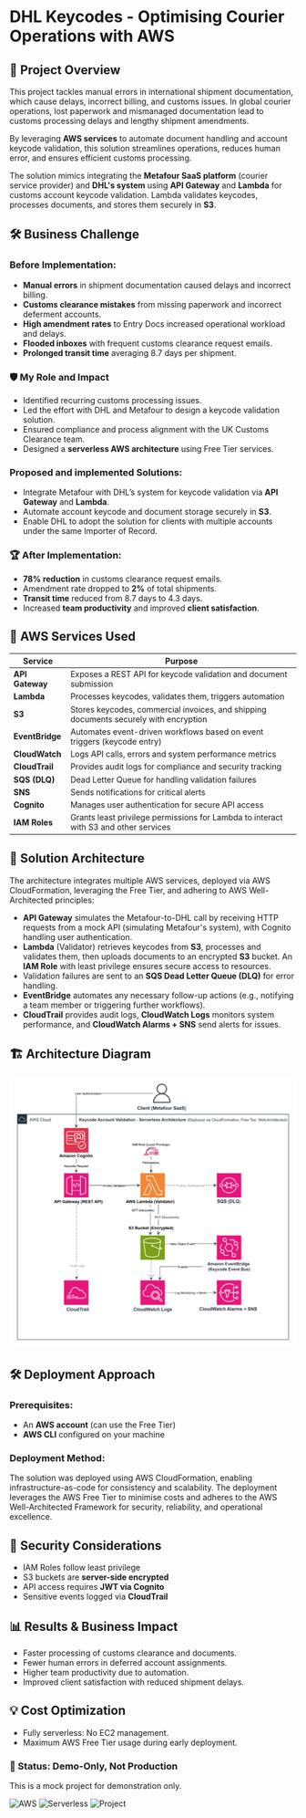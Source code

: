 # DHL Keycodes - Optimising Courier Operations with AWS

## 🚀 **Project Overview**
This project tackles manual errors in international shipment documentation, which cause delays, incorrect billing, and customs issues. In global courier operations, lost paperwork and mismanaged documentation lead to customs processing delays and lengthy shipment amendments.

By leveraging **AWS services** to automate document handling and account keycode validation, this solution streamlines operations, reduces human error, and ensures efficient customs processing.

The solution mimics integrating the **Metafour SaaS platform** (courier service provider) and **DHL's system** using **API Gateway** and **Lambda** for customs account keycode validation. Lambda validates keycodes, processes documents, and stores them securely in **S3**.

## 🛠️ **Business Challenge**

### Before Implementation:
- **Manual errors** in shipment documentation caused delays and incorrect billing.
- **Customs clearance mistakes** from missing paperwork and incorrect deferment accounts.
- **High amendment rates** to Entry Docs increased operational workload and delays.
- **Flooded inboxes** with frequent customs clearance request emails.
- **Prolonged transit time** averaging 8.7 days per shipment.

### 🛡️ My Role and Impact
- Identified recurring customs processing issues.
- Led the effort with DHL and Metafour to design a keycode validation solution.
- Ensured compliance and process alignment with the UK Customs Clearance team.
- Designed a **serverless AWS architecture** using Free Tier services.
### Proposed and implemented Solutions:
 - Integrate Metafour with DHL’s system for keycode validation via **API Gateway** and **Lambda**.
 - Automate account keycode and document storage securely in **S3**.
 - Enable DHL to adopt the solution for clients with multiple accounts under the same Importer of Record.

### 🏆 After Implementation:
- **78% reduction** in customs clearance request emails.
- Amendment rate dropped to **2%** of total shipments.
- **Transit time** reduced from 8.7 days to 4.3 days.
- Increased **team productivity** and improved **client satisfaction**.


## 🧰 **AWS Services Used**
| **Service**         | **Purpose**                                                            |
|---------------------|------------------------------------------------------------------------|
| **API Gateway**      | Exposes a REST API for keycode validation and document submission       |
| **Lambda**           | Processes keycodes, validates them, triggers automation                 |
| **S3**               | Stores keycodes, commercial invoices, and shipping documents securely with encryption |
| **EventBridge**      | Automates event-driven workflows based on event triggers (keycode entry) |
| **CloudWatch**       | Logs API calls, errors and system performance metrics                       |
| **CloudTrail**       | Provides audit logs for compliance and security tracking      |
| **SQS (DLQ)**        | Dead Letter Queue for handling validation failures      |
| **SNS**              | Sends notifications for critical alerts       |
| **Cognito**          | Manages user authentication for secure API access      |
| **IAM Roles**        | Grants least privilege permissions for Lambda to interact with S3 and other services |

## 🔑 **Solution Architecture**
The architecture integrates multiple AWS services, deployed via AWS CloudFormation, leveraging the Free Tier, and adhering to AWS Well-Architected principles:
- **API Gateway** simulates the Metafour-to-DHL call by receiving HTTP requests from a mock API (simulating Metafour's system), with Cognito handling user authentication.
- **Lambda** (Validator) retrieves keycodes from **S3**, processes and validates them, then uploads documents to an encrypted **S3** bucket. An **IAM Role** with least privilege ensures secure access to resources.
- Validation failures are sent to an **SQS Dead Letter Queue (DLQ)** for error handling.
- **EventBridge** automates any necessary follow-up actions (e.g., notifying a team member or triggering further workflows).
- **CloudTrail** provides audit logs, **CloudWatch Logs** monitors system performance, and **CloudWatch Alarms + SNS** send alerts for issues.

## 🏗️ **Architecture Diagram**
![Architecture Diagram](architecture/DHL_Diagram.drawio.svg)
  
## 🛠 **Deployment Approach**

### Prerequisites:
- An **AWS account** (can use the Free Tier)
- **AWS CLI** configured on your machine

### Deployment Method:
The solution was deployed using AWS CloudFormation, enabling infrastructure-as-code for consistency and scalability. The deployment leverages the AWS Free Tier to minimise costs and adheres to the AWS Well-Architected Framework for security, reliability, and operational excellence.

## 🔐 Security Considerations
- IAM Roles follow least privilege
- S3 buckets are **server-side encrypted**
- API access requires **JWT via Cognito**
- Sensitive events logged via **CloudTrail**

## 📊 Results & Business Impact
- Faster processing of customs clearance and documents.
- Fewer human errors in deferred account assignments.
- Higher team productivity due to automation.
- Improved client satisfaction with reduced shipment delays.

## 💡 Cost Optimization
- Fully serverless: No EC2 management.
- Maximum AWS Free Tier usage during early deployment.

### 📌 Status: Demo-Only, Not Production
This is a mock project for demonstration only.

![AWS](https://img.shields.io/badge/AWS-Free%20Tier-orange)
![Serverless](https://img.shields.io/badge/Architecture-Serverless-brightgreen)
![Project](https://img.shields.io/badge/Project-Real%20Business%20Case-blue)
